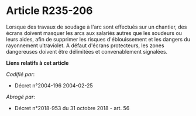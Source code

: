 # Article R235-206

Lorsque des travaux de soudage à l'arc sont effectués sur un chantier, des écrans doivent masquer les arcs aux salariés
autres que les soudeurs ou leurs aides, afin de supprimer les risques d'éblouissement et les dangers du rayonnement
ultraviolet. A défaut d'écrans protecteurs, les zones dangereuses doivent être délimitées et convenablement signalées.

**Liens relatifs à cet article**

_Codifié par_:

  - Décret n°2004-196 2004-02-25

_Abrogé par_:

  - Décret n°2018-953 du 31 octobre 2018 - art. 56

